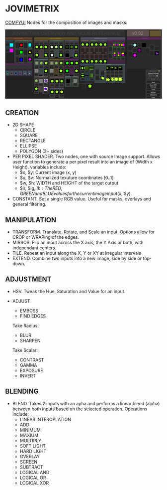# JOVIMETRIX
[COMFYUI](https://github.com/comfyanonymous/ComfyUI) Nodes for the composition of images and masks.

![image](res/overview.png)

CREATION
--------

* 2D SHAPE
  * CIRCLE
  * SQUARE
  * RECTANGLE
  * ELLIPSE
  * POLYGON (3+ sides)
* PER PIXEL SHADER. Two nodes, one with source Image support. Allows user function to generate a per pixel result into an image of (Width x Height). variables include:
  * $x, $y: Current image (x, y)
  * $u, $v: Normalized texuture coordinates [0..1]
  * $w, $h: WIDTH and HEIGHT of the target output
  * $ir, $ig, $ib: The RED, GREEN and BLUE values for the current image input ($x, $y).
* CONSTANT. Set a single RGB value. Useful for masks, overlays and general filtering.

MANIPULATION
--------------

* TRANSFORM. Translate, Rotate, and Scale an input. Options allow for CROP or WRAPing of the edges.
* MIRROR. Flip an input across the X axis, the Y Axis or both, with independant centers.
* TILE. Repeat an input along the X, Y or XY at irregular intervals
* EXTEND. Combine two inputs into a new image, side by side or top-down.

ADJUSTMENT
---------

* HSV. Tweak the Hue, Saturation and Value for an input.

* ADJUST
  * EMBOSS
  * FIND EDGES

  Take Radius:
    * BLUR
    * SHARPEN

  Take Scalar:
    * CONTRAST
    * GAMMA
    * EXPOSURE
    * INVERT

BLENDING
--------

* BLEND. Takes 2 inputs with an apha and performs a linear blend (alpha) between both inputs based on the selected operation. Operations include:
  * LINEAR INTEROPLATION
  * ADD
  * MINIMUM
  * MAXIUM
  * MULTIPLY
  * SOFT LIGHT
  * HARD LIGHT
  * OVERLAY
  * SCREEN
  * SUBTRACT
  * LOGICAL AND
  * LOGICAL OR
  * LOGICAL XOR
